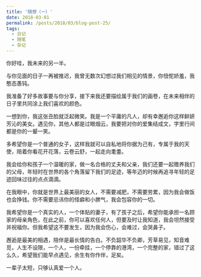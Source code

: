 ```yaml
---
title: '随想（一）'
date: 2018-03-01
permalink: /posts/2018/03/blog-post-25/
tags:
  - 日记
  - 随笔
  - 杂记
---
```


你好哇，我未来的另一半。

与你见面的日子一再被推迟，我曾无数次幻想过我们相见的情景，你忸怩娇羞，我憨态愚钝。

我准备了好多故事要与你分享，接下来我还要描绘属于我们的画卷，在未来相伴的日子里共同涂上我们喜欢的颜色。

一想到你，我这张丑脸就泛起微笑。我是一个平庸的凡人，却有幸邂逅你这样鲜妍芳沁的美女。遇见你，其他人都是过眼烟云，我要把对你的爱集结成文，字里行间都是你的一颦一笑。

多希望你是一个普通的女子，这样我就可以自私地将你据为己有，专属于我的天使，陪着你看花开花落，云卷云舒，一起走向耄耋。

我会给你和孩子一个温暖的家，做一名合格的丈夫和父亲，我们还要一起赡养我们的父母，年轻时在世界的各个角落留下我们的足迹，等年迈的时候再追寻年轻的足迹回味过往的点点滴滴。

在我眼中，你就是世界上最美丽的女人，不需要减肥，不需要劳累，因为我会做饭也会挣钱。你不需要忌讳你的怪癖和小脾气，我会包容你的一切。

我希望你是一个真实的人，一个体贴的妻子，有了孩子之后，希望你能承担一名顾家的母亲角色，在此之前，你可以喜欢任何人，但要及时让我知道，我会坦然接受并祝福你。但我希望这不要发生，因为我会伤心，会难过，会哭鼻子。

邂逅是最美的相遇，陪伴是最长情的告白。不负韶华不负卿，芳草易见，知音难觅，人生不设限，一个人，一份牵挂，一个停靠的港湾，一个完整的家，错过了这么久，希望我们能早点遇见，余生有你作伴，足矣。

一辈子太短，只够认真爱一个人。
